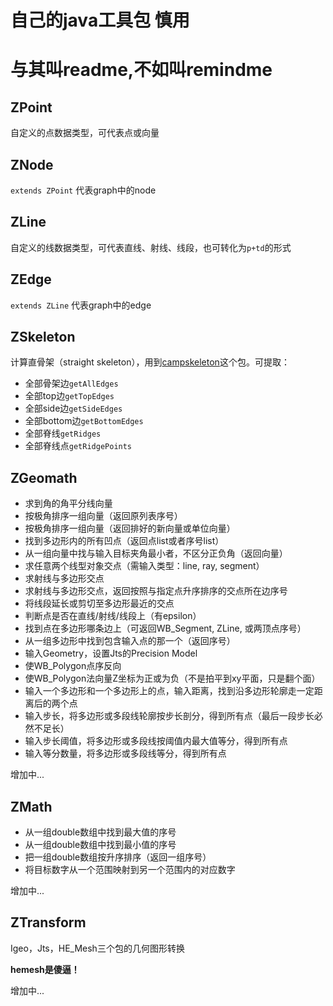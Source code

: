 # 自己的java工具包 慎用
# 与其叫readme,不如叫remindme
## ZPoint
自定义的点数据类型，可代表点或向量
## ZNode
`extends ZPoint` 代表graph中的node
## ZLine
自定义的线数据类型，可代表直线、射线、线段，也可转化为`p+td`的形式
## ZEdge
`extends ZLine` 代表graph中的edge
## ZSkeleton
计算直骨架（straight skeleton），用到[campskeleton](https://github.com/twak/campskeleton "campskeleton")这个包。可提取：
* 全部骨架边`getAllEdges`
* 全部top边`getTopEdges`
* 全部side边`getSideEdges`
* 全部bottom边`getBottomEdges`
* 全部脊线`getRidges`
* 全部脊线点`getRidgePoints`
## ZGeomath
 * 求到角的角平分线向量
 * 按极角排序一组向量（返回原列表序号）
 * 按极角排序一组向量（返回排好的新向量或单位向量）
 * 找到多边形内的所有凹点（返回点list或者序号list）
 * 从一组向量中找与输入目标夹角最小者，不区分正负角（返回向量）
 * 求任意两个线型对象交点（需输入类型：line, ray, segment）
 * 求射线与多边形交点
 * 求射线与多边形交点，返回按照与指定点升序排序的交点所在边序号
 * 将线段延长或剪切至多边形最近的交点
 * 判断点是否在直线/射线/线段上（有epsilon）
 * 找到点在多边形哪条边上（可返回WB_Segment, ZLine, 或两顶点序号）
 * 从一组多边形中找到包含输入点的那一个（返回序号）
 * 输入Geometry，设置Jts的Precision Model
 * 使WB_Polygon点序反向
 * 使WB_Polygon法向量Z坐标为正或为负（不是拍平到xy平面，只是翻个面）
 * 输入一个多边形和一个多边形上的点，输入距离，找到沿多边形轮廓走一定距离后的两个点
 * 输入步长，将多边形或多段线轮廓按步长剖分，得到所有点（最后一段步长必然不足长）
 * 输入步长阈值，将多边形或多段线按阈值内最大值等分，得到所有点
 * 输入等分数量，将多边形或多段线等分，得到所有点

增加中...
## ZMath
* 从一组double数组中找到最大值的序号
* 从一组double数组中找到最小值的序号
* 把一组double数组按升序排序（返回一组序号）
* 将目标数字从一个范围映射到另一个范围内的对应数字

增加中...
## ZTransform
Igeo，Jts，HE_Mesh三个包的几何图形转换

**hemesh是傻逼！**

增加中...

